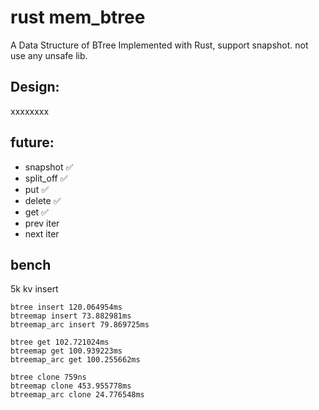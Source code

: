 # rust mem_btree 

A Data Structure of BTree Implemented with Rust, support snapshot. not use any unsafe lib.

## Design:
xxxxxxxx

## future:
* snapshot ✅
* split_off ✅
* put ✅
* delete ✅
* get ✅
* prev iter 
* next iter


## bench
5k kv insert
````
btree insert 120.064954ms
btreemap insert 73.882981ms
btreemap_arc insert 79.869725ms

btree get 102.721024ms
btreemap get 100.939223ms
btreemap_arc get 100.255662ms

btree clone 759ns
btreemap clone 453.955778ms
btreemap_arc clone 24.776548ms
````